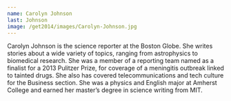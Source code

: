 ```yaml
---
name: Carolyn Johnson
last: Johnson
image: /get2014/images/Carolyn-Johnson.jpg
---
```


Carolyn Johnson is the science reporter at the Boston Globe. She writes stories about a wide variety of topics, ranging from astrophysics to biomedical research. She was a member of a reporting team named as a finalist for a 2013 Pulitzer Prize, for coverage of a meningitis outbreak linked to tainted drugs. She also has covered telecommunications and tech culture for the Business section. She was a physics and English major at Amherst College and earned her master’s degree in science writing from MIT.
